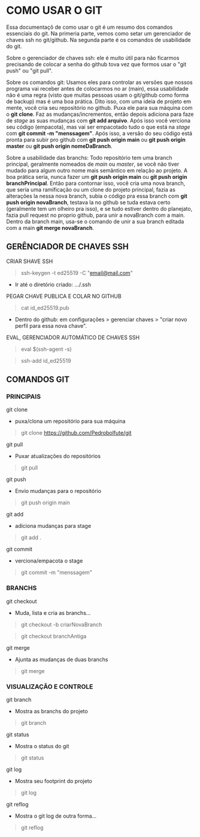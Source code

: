 # COMO USAR O GIT

Essa documentaçõ de como usar o git é um resumo dos comandos essenciais do git. Na primeria parte, vemos como setar um gerenciador de chaves ssh no git/github.
Na segunda parte é os comandos de usabilidade do git.

Sobre o gerenciador de chaves ssh: ele é muito útil para não ficarmos precisando de colocar a senha do github tova vez que formos usar o "git push" ou "git pull".

Sobre os comandos git: Usamos eles para controlar as versões que nossos programa vai receber antes de colocarmos no ar (main), essa usabilidade não é uma regra (visto que muitas pessoas usam o git/github como forma de backup) mas é uma boa prática. Dito isso, com uma ideia de projeto em mente, você cria seu repositório no github. Puxa ele para sua máquina com o **git clone**. Faz as mudanças/incrementos, então depois adiciona para faze de *stage* as suas mudanças com **git add arquivo**. Após isso você verciona seu código (empacota), mas vai ser empacotado tudo o que está na *stage* com **git commit -m "menssagem"**. Após isso, a versão do seu código está pronta para subir pro github com **git push origin main** ou **git push origin master** ou **git push origin nomeDaBranch**.

Sobre a usabilidade das branchs: Todo repositório tem uma branch principal, geralmente nomeados de *main* ou *master*, se você não tiver mudado para algum outro nome mais semântico em relação ao projeto. A boa prática seria, nunca fazer um **git push origin main** ou **git push origin branchPrincipal**. Então para contornar isso, você cria uma nova branch, que seria uma ramificação ou um clone do projeto principal, fazia as alterações la nessa nova branch, subia o código pra essa branch com **git push origin novaBranch**, testava la no github se tuda estava certo (geralmente tem um olheiro pra isso), e se tudo estiver dentro do planejato, fazia pull request no proprio github, para unir a novaBranch com a main. Dentro da branch main, usa-se o comando de unir a sua branch editada com a main **git merge novaBranch**.

## GERÊNCIADOR DE CHAVES SSH

CRIAR SHAVE SSH

> ssh-keygen -t ed25519 -C "email@mail.com"

- Ir até o diretório criado: .../.ssh

PEGAR CHAVE PUBLICA E COLAR NO GITHUB

> cat id_ed25519.pub

- Dentro do github: em configurações > gerenciar chaves > "criar novo perfil para essa nova chave".

 EVAL, GERENCIADOR AUTOMÁTICO DE CHAVES SSH

> eval $(ssh-agent -s)

> ssh-add id_ed25519

## COMANDOS GIT

### PRINCIPAIS

git clone

- puxa/clona um repositório para sua máquina

> git clone https://github.com/Pedrobolfute/git

git pull

- Puxar atualizações do repositórios

> git pull

git push

- Envio mudanças para o repositório

> git push origin main

git add

- adiciona mudanças para stage

> git add .

git commit
  
- verciona/empacota o stage

> git commit -m "menssagem"

### BRANCHS

git checkout

- Muda, lista e cria as branchs...

> git checkout -b criarNovaBranch

> git checkout branchAntiga

git merge

- Ajunta as mudanças de duas branchs

> git merge 

### VISUALIZAÇÃO E CONTROLE

git branch

- Mostra as branchs do projeto

> git branch

git status

- Mostra o status do git

> git status

git log

- Mostra seu footprint do projeto

> git log

git reflog

- Mostra o git log de outra forma...

> git reflog